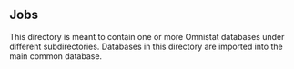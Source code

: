 ## Jobs

This directory is meant to contain one or more Omnistat databases under
different subdirectories. Databases in this directory are imported into the
main common database.
